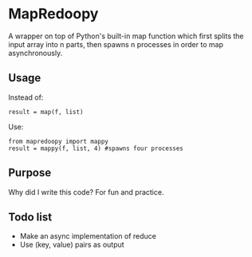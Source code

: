 MapRedoopy
==========

A wrapper on top of Python's built-in map function which first splits the input array into n parts, then spawns n processes in order to map asynchronously.

## Usage

Instead of:
```
result = map(f, list)
```

Use:
```
from mapredoopy import mappy
result = mappy(f, list, 4) #spawns four processes
```

## Purpose

Why did I write this code? For fun and practice.

## Todo list

* Make an async implementation of reduce
* Use (key, value) pairs as output
